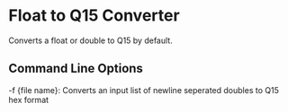 # Float to Q15 Converter
Converts a float or double to Q15 by default.

## Command Line Options
-f {file name}: Converts an input list of newline seperated doubles to Q15 hex format
